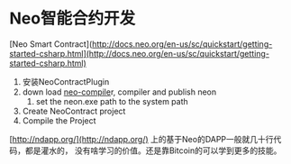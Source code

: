 # Neo智能合约开发

[Neo Smart Contract\]\(http://docs.neo.org/en-us/sc/quickstart/getting-started-csharp.html](http://docs.neo.org/en-us/sc/quickstart/getting-started-csharp.html)

1. 安装NeoContractPlugin
2. down load [neo-compile](https://github.com/neo-project/neo-compiler)r, compiler and publish neon
   1. set the neon.exe path to the system path
3. Create NeoContract project
4. Compile the Project

[http://ndapp.org/](http://ndapp.org/) 上的基于Neo的DAPP一般就几十行代码，都是灌水的， 没有啥学习的价值。还是靠Bitcoin的可以学到更多的技能。

